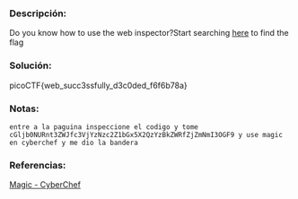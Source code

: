 ### Descripción: 
Do you know how to use the web inspector?Start searching [here](http://titan.picoctf.net:58957/) to find the flag
### Solución:

picoCTF{web_succ3ssfully_d3c0ded_f6f6b78a}

### Notas:
```shell
entre a la paguina inspeccione el codigo y tome cGljb0NURnt3ZWJfc3VjYzNzc2Z1bGx5X2QzYzBkZWRfZjZmNmI3OGF9 y use magic en cyberchef y me dio la bandera
```
### Referencias:
[Magic - CyberChef](https://gchq.github.io/CyberChef/#recipe=Magic\(3,false,false,''\)&input=Y0dsamIwTlVSbnQzWldKZmMzVmpZek56YzJaMWJHeDVYMlF6WXpCa1pXUmZaalptTm1JM09HRjk)